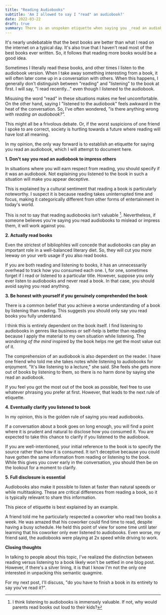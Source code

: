 ```yaml
---
title: "Reading Audiobooks"
subtitle: 'Am I allowed to say I "read" an audiobook?'
date: 2022-03-22
draft: true
summary: There is an unspoken etiquette when saying you _read an audiobook_ that I will attempt to document
---
```


It's nearly undebatable that the best books are better than what I read on the internet on a typical day. It's also true that I haven't read most of the best books ever written. So, it follows that reading more books would be a good idea.

Sometimes I literally read these books, and other times I listen to the audiobook version. When I take away something interesting from a book, it will often later come up in a conversation with others. When this happens, I generally don't distinguish between "reading" and "listening" to the book at first. I will say, "I read recently…" even though I listened to the audiobook. 

Misusing the word "read" in these situations makes me feel uncomfortable. On the other hand, saying I "listened to the audiobook" feels awkward in the heat of the conversation. So, I've often wondered, "is there anything wrong _with reading an audiobook?"._

This might all be a frivolous debate. Or, if the worst suspicions of one friend I spoke to are correct, society is hurtling towards a future where reading will have lost all meaning. 

In my opinion, the only way forward is to establish an etiquette for saying you read an audiobook, which I will attempt to document here.

**1. Don't say you read an audiobook to impress others**

In situations where you will earn respect from reading, you should specify if it was an audiobook. Not explaining you listened to the book in such a situation will make you appear deceptive.

This is explained by a cultural sentiment that reading a book is particularly noteworthy. I suspect it is because reading takes uninterrupted time and focus, making it categorically different from other forms of entertainment in today's world.

This is not to say that reading audiobooks isn't valuable [^1]. Nevertheless, if someone believes you're saying you read audiobooks to mislead or impress them, it will work against you.

**2. Actually read books**

Even the strictest of bibliophiles will concede that audiobooks can play an important role in a well-balanced literary diet. So, they will cut you more leeway on your verb usage if you also read books.

If you are both reading and listening to books, it has an unnecessarily overhead to track how you consumed each one. I, for one, sometimes forget if I read or listened to a particular title. However, suppose you only ever listen to audiobooks and never read a book. In that case, you should avoid saying you read anything.

**3. Be honest with yourself if you genuinely comprehended the book**

There is a common belief that you achieve a worse understanding of a book by listening than reading. This suggests you should only say you read books you fully understand.

I think this is entirely dependent on the book itself. I find listening to audiobooks in genres like business or self-help is better than reading because I apply the material to my own situation while listening. The _wondering of the mind_ inspired by the book helps me get the most value out of it.

The comprehension of an audiobook is also dependent on the reader. I have one friend who told me she takes notes while listening to audiobooks for enjoyment. "It's like listening to a lecture," she said. She feels she gets more out of books by listening to them, so there is no harm done by saying she read an audiobook.

If you feel you got the most out of the book as possible, feel free to use whatever phrasing you prefer at first. However, that leads to the next rule of etiquette.

**4. Eventually clarify you listened to book**

In my opinion, this is the golden rule of saying you read audiobooks.

If a conversation about a book goes on long enough, you will find a point where it is prudent and natural to disclose how you consumed it. You are expected to take this chance to clarify if you listened to the audiobook.

If you are well-intentioned, your initial reference to the book is to specify the source rather than how it is consumed. It isn't deceptive because you could have gotten the same information from reading or listening to the book. While this gives you cover early in the conversation, you should then be on the lookout for a moment to clarify.

**5. Full disclosure is essential**

Audiobooks also make it possible to listen at faster than natural speeds or while multitasking. These are critical differences from reading a book, so it is typically relevant to share this information.

This piece of etiquette is best explained by an example.

A friend told me he particularly respected a coworker who read two books a week. He was amazed that his coworker could find time to read, despite having a busy schedule. He held this point of view for some time until later learning that his coworker only ever listened to audiobooks. Even worse, my friend said, the audiobooks were playing at 2x speed while driving to work.

**Closing thoughts**

In talking to people about this topic, I've realized the distinction between reading versus listening to a book likely won't be settled in one blog post. However, if there's a silver lining, it is that I know I'm not the only one interested in unpacking this semantic quagmire.

For my next post, I'll discuss, "do you have to finish a book in its entirety to say you've read it?".

[^1]: I think listening to audiobooks is immensely valuable. If not, why would parents read books out loud to their kids?